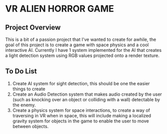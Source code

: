 # VR ALIEN HORROR GAME

## Project Overview
This is a bit of a passion project that I've wanted to create for awhile, the goal of this project is to create a game with space physics and a cool interactive AI. Currently I have 1 system implemented for the AI that creates a light detection system using RGB values projected onto a render texture.

## To Do List
1. Create AI system for sight detection, this should be one the easier things to create
2. Create an Audio Detection system that makes audio created by the user (such as knocking over an object or colliding with a wall) detectable by the enemy.
3. Create a physics system for space interactions, to create a way of traversing in VR when in space, this will include making a localized gravity system for objects in the game to enable the user to move between objects.
